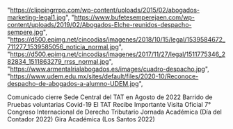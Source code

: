 "https://clippingrrpp.com/wp-content/uploads/2015/02/abogados-marketing-legal1.jpg",
"https://www.bufetesemperejaen.com/wp-content/uploads/2019/02/Abogados-Elche-reunidos-despacho-sempere.jpg",
"https://d500.epimg.net/cincodias/imagenes/2018/10/15/legal/1539584672_711277_1539585056_noticia_normal.jpg",
"https://d500.epimg.net/cincodias/imagenes/2017/11/27/legal/1511775346_282834_1511863279_rrss_normal.jpg",
"https://www.armentalrialabogados.es/images/cuadro-despacho.jpg",
"https://www.udem.edu.mx/sites/default/files/2020-10/Reconoce-despacho-de-abogados-a-alumno-UDEM.jpg",


Comunicado cierre Sede Central del TAT en Agosto de 2022
Barrido de Pruebas voluntarias Covid-19
El TAT Recibe Importante Visita Oficial
7° Congreso Internacional de Derecho Tributario
Jornada Académica (Día del Contador 2022)
Gira Académica (Los Santos 2022)
